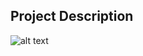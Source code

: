 ## Project Description

![alt text](https://github.com/learning-zone/Website-Templates/blob/master/assets/Relic.png "Relic")
